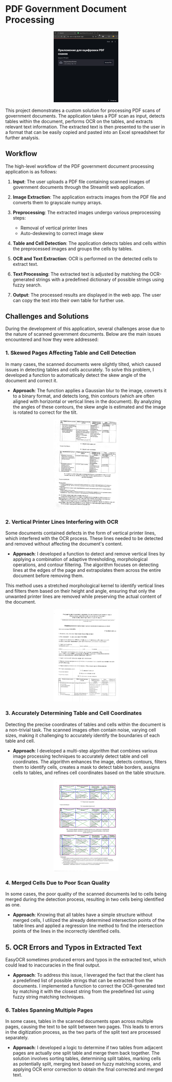 # PDF Government Document Processing
<p align="center">
    <img src="https://raw.githubusercontent.com/IlyaRice/scan-ocr-streamlit-app/main/media/demo.gif" width="40%">
</p>

This project demonstrates a custom solution for processing PDF scans of government documents. The application takes a PDF scan as input, detects tables within the document, performs OCR on the tables, and extracts relevant text information. The extracted text is then presented to the user in a format that can be easily copied and pasted into an Excel spreadsheet for further analysis.

## Workflow

The high-level workflow of the PDF government document processing application is as follows:

1. **Input**: The user uploads a PDF file containing scanned images of government documents through the Streamlit web application.

2. **Image Extraction**: The application extracts images from the PDF file and converts them to grayscale numpy arrays.

3. **Preprocessing**: The extracted images undergo various preprocessing steps:
   - Removal of vertical printer lines
   - Auto-deskewing to correct image skew

4. **Table and Cell Detection**: The application detects tables and cells within the preprocessed images and groups the cells by tables.

5. **OCR and Text Extraction**: OCR is performed on the detected cells to extract text.

6. **Text Processing**: The extracted text is adjusted by matching the OCR-generated strings with a predefined dictionary of possible strings using fuzzy search.

7. **Output**: The processed results are displayed in the web app. The user can copy the text into their own table for further use.

## Challenges and Solutions

During the development of this application, several challenges arose due to the nature of scanned government documents. Below are the main issues encountered and how they were addressed:

### 1. Skewed Pages Affecting Table and Cell Detection

In many cases, the scanned documents were slightly tilted, which caused issues in detecting tables and cells accurately. To solve this problem, I developed a function to automatically detect the skew angle of the document and correct it.

- **Approach**: The function applies a Gaussian blur to the image, converts it to a binary format, and detects long, thin contours (which are often aligned with horizontal or vertical lines in the document). By analyzing the angles of these contours, the skew angle is estimated and the image is rotated to correct for the tilt.

<p align="center">
  <img src="https://raw.githubusercontent.com/IlyaRice/scan-ocr-streamlit-app/main/media/deskew.gif" width="40%">
</p>
  
### 2. Vertical Printer Lines Interfering with OCR

Some documents contained defects in the form of vertical printer lines, which interfered with the OCR process. These lines needed to be detected and removed without affecting the document's content.

- **Approach**: I developed a function to detect and remove vertical lines by applying a combination of adaptive thresholding, morphological operations, and contour filtering. The algorithm focuses on detecting lines at the edges of the page and extrapolates them across the entire document before removing them.

This method uses a stretched morphological kernel to identify vertical lines and filters them based on their height and angle, ensuring that only the unwanted printer lines are removed while preserving the actual content of the document.

<p align="center">
  <img src="https://raw.githubusercontent.com/IlyaRice/scan-ocr-streamlit-app/main/media/lines_removal.gif" width="40%">
</p>

### 3. Accurately Determining Table and Cell Coordinates

Detecting the precise coordinates of tables and cells within the document is a non-trivial task. The scanned images often contain noise, varying cell sizes, making it challenging to accurately identify the boundaries of each table and cell.

- **Approach**: I developed a multi-step algorithm that combines various image processing techniques to accurately detect table and cell coordinates. The algorithm enhances the image, detects contours, filters them to identify cells, creates a mask to detect table borders, assigns cells to tables, and refines cell coordinates based on the table structure.

<p align="center">
  <img src="https://raw.githubusercontent.com/IlyaRice/scan-ocr-streamlit-app/main/media/table_detection.png" width="40%">
</p>

### 4. Merged Cells Due to Poor Scan Quality

In some cases, the poor quality of the scanned documents led to cells being merged during the detection process, resulting in two cells being identified as one.

- **Approach**: Knowing that all tables have a simple structure without merged cells, I utilized the already determined intersection points of the table lines and applied a regression line method to find the intersection points of the lines in the incorrectly identified cells.

## 5. OCR Errors and Typos in Extracted Text

EasyOCR sometimes produced errors and typos in the extracted text, which could lead to inaccuracies in the final output.

- **Approach**: To address this issue, I leveraged the fact that the client has a predefined list of possible strings that can be extracted from the documents. I implemented a function to correct the OCR-generated text by matching it with the closest string from the predefined list using fuzzy string matching techniques.

### 6. Tables Spanning Multiple Pages

In some cases, tables in the scanned documents span across multiple pages, causing the text to be split between two pages. This leads to errors in the digitization process, as the two parts of the split text are processed separately.

- **Approach**: I developed a logic to determine if two tables from adjacent pages are actually one split table and merge them back together. The solution involves sorting tables, determining split tables, marking cells as potentially split, merging text based on fuzzy matching scores, and applying OCR error correction to obtain the final corrected and merged text.